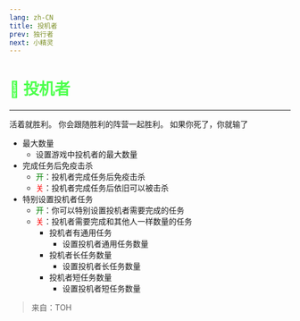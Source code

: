 ```yaml
---
lang: zh-CN
title: 投机者
prev: 独行者
next: 小精灵
---
```


# <font color="#4dff4d">🤑 <b>投机者</b></font> <Badge text="Benign" type="tip" vertical="middle"/>

***

活着就胜利。 你会跟随胜利的阵营一起胜利。 如果你死了，你就输了

- 最大数量
  - 设置游戏中投机者的最大数量
- 完成任务后免疫击杀
  - <font color=green>开</font>：投机者完成任务后免疫击杀
  - <font color=red>关</font>：投机者完成任务后依旧可以被击杀
- 特别设置投机者任务
  - <font color=green>开</font>：你可以特别设置投机者需要完成的任务
  - <font color=red>关</font>：投机者需要完成和其他人一样数量的任务
    - 投机者有通用任务
      - 设置投机者通用任务数量
    - 投机者长任务数量
      - 设置投机者长任务数量
    - 投机者短任务数量
      - 设置投机者短任务数量

> 来自：TOH
